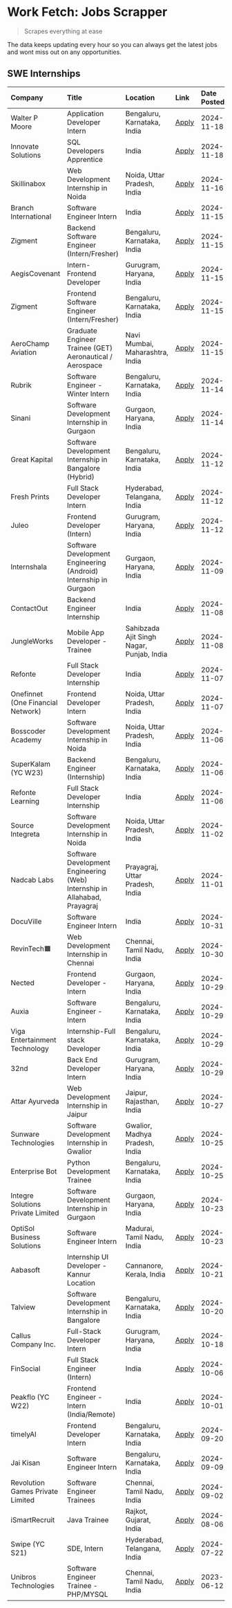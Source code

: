 # Work Fetch: Jobs Scrapper
> Scrapes everything at ease

The data keeps updating every hour so you can always get the latest jobs and wont miss out on any opportunities.

## SWE Internships
<!--START_SECTION:workfetch-->
| Company                           | Title                                                                     | Location                                  | Link                                                                                                                                                                                                                                          | Date Posted   |
|:----------------------------------|:--------------------------------------------------------------------------|:------------------------------------------|:----------------------------------------------------------------------------------------------------------------------------------------------------------------------------------------------------------------------------------------------|:--------------|
| Walter P Moore                    | Application Developer Intern                                              | Bengaluru, Karnataka, India               | [Apply](https://in.linkedin.com/jobs/view/application-developer-intern-at-walter-p-moore-4077126811?position=55&pageNum=0&refId=vidGSgsVccyK069iDaPCMA%3D%3D&trackingId=PJ0YGL56qE5OqocKmemnPA%3D%3D)                                         | 2024-11-18    |
| Innovate Solutions                | SQL Developers Apprentice                                                 | India                                     | [Apply](https://in.linkedin.com/jobs/view/sql-developers-apprentice-at-innovate-solutions-4079309331?position=58&pageNum=0&refId=vidGSgsVccyK069iDaPCMA%3D%3D&trackingId=89%2B1HpC4XRd%2FRSVw1oc6Ig%3D%3D)                                    | 2024-11-18    |
| Skillinabox                       | Web Development Internship in Noida                                       | Noida, Uttar Pradesh, India               | [Apply](https://in.linkedin.com/jobs/view/web-development-internship-in-noida-at-skillinabox-4077783016?position=38&pageNum=0&refId=vidGSgsVccyK069iDaPCMA%3D%3D&trackingId=NvXGBHd7NYy7m8w9%2F8vzwQ%3D%3D)                                   | 2024-11-16    |
| Branch International              | Software Engineer Intern                                                  | India                                     | [Apply](https://in.linkedin.com/jobs/view/software-engineer-intern-at-branch-international-4054425650?position=34&pageNum=0&refId=vidGSgsVccyK069iDaPCMA%3D%3D&trackingId=w0VKd%2BsTFJzm2VUdGJb9Pg%3D%3D)                                     | 2024-11-15    |
| Zigment                           | Backend Software Engineer (Intern/Fresher)                                | Bengaluru, Karnataka, India               | [Apply](https://in.linkedin.com/jobs/view/backend-software-engineer-intern-fresher-at-zigment-4075291015?position=37&pageNum=0&refId=vidGSgsVccyK069iDaPCMA%3D%3D&trackingId=ch9swmWwdyWDLwK53y5VlA%3D%3D)                                    | 2024-11-15    |
| AegisCovenant                     | Intern- Frontend Developer                                                | Gurugram, Haryana, India                  | [Apply](https://in.linkedin.com/jobs/view/intern-frontend-developer-at-aegiscovenant-4077391475?position=39&pageNum=0&refId=vidGSgsVccyK069iDaPCMA%3D%3D&trackingId=PALGF8ZtMDmAbCi%2BAfi3pg%3D%3D)                                           | 2024-11-15    |
| Zigment                           | Frontend Software Engineer (Intern/Fresher)                               | Bengaluru, Karnataka, India               | [Apply](https://in.linkedin.com/jobs/view/frontend-software-engineer-intern-fresher-at-zigment-4075288330?position=42&pageNum=0&refId=vidGSgsVccyK069iDaPCMA%3D%3D&trackingId=ufTulTPYuRfuJZsk4Mmo%2BA%3D%3D)                                 | 2024-11-15    |
| AeroChamp Aviation                | Graduate Engineer Trainee (GET) Aeronautical / Aerospace                  | Navi Mumbai, Maharashtra, India           | [Apply](https://in.linkedin.com/jobs/view/graduate-engineer-trainee-get-aeronautical-aerospace-at-aerochamp-aviation-4075807848?position=49&pageNum=0&refId=vidGSgsVccyK069iDaPCMA%3D%3D&trackingId=0YgSWZ75xiO9mp4nNATGNA%3D%3D)             | 2024-11-15    |
| Rubrik                            | Software Engineer - Winter Intern                                         | Bengaluru, Karnataka, India               | [Apply](https://in.linkedin.com/jobs/view/software-engineer-winter-intern-at-rubrik-4006567784?position=14&pageNum=0&refId=vidGSgsVccyK069iDaPCMA%3D%3D&trackingId=VqdqSrusBYualLexXFF%2B1Q%3D%3D)                                            | 2024-11-14    |
| Sinani                            | Software Development Internship in Gurgaon                                | Gurgaon, Haryana, India                   | [Apply](https://in.linkedin.com/jobs/view/software-development-internship-in-gurgaon-at-sinani-4075922787?position=18&pageNum=0&refId=vidGSgsVccyK069iDaPCMA%3D%3D&trackingId=QNnNlpOd%2Fr1C9n9MrVgrNQ%3D%3D)                                 | 2024-11-14    |
| Great Kapital                     | Software Development Internship in Bangalore (Hybrid)                     | Bengaluru, Karnataka, India               | [Apply](https://in.linkedin.com/jobs/view/software-development-internship-in-bangalore-hybrid-at-great-kapital-4074322094?position=20&pageNum=0&refId=vidGSgsVccyK069iDaPCMA%3D%3D&trackingId=OEjJooL4SL%2B7FJfhyWj%2BSw%3D%3D)               | 2024-11-12    |
| Fresh Prints                      | Full Stack Developer Intern                                               | Hyderabad, Telangana, India               | [Apply](https://in.linkedin.com/jobs/view/full-stack-developer-intern-at-fresh-prints-4074759619?position=30&pageNum=0&refId=vidGSgsVccyK069iDaPCMA%3D%3D&trackingId=Q95tETDSTecyk2ZtAuvSGw%3D%3D)                                            | 2024-11-12    |
| Juleo                             | Frontend Developer (Intern)                                               | Gurugram, Haryana, India                  | [Apply](https://in.linkedin.com/jobs/view/frontend-developer-intern-at-juleo-4072443159?position=45&pageNum=0&refId=vidGSgsVccyK069iDaPCMA%3D%3D&trackingId=hYjI9PDGT3%2FlcZgS1Juiuw%3D%3D)                                                   | 2024-11-12    |
| Internshala                       | Software Development Engineering (Android) Internship in Gurgaon          | Gurgaon, Haryana, India                   | [Apply](https://in.linkedin.com/jobs/view/software-development-engineering-android-internship-in-gurgaon-at-internshala-4072320460?position=8&pageNum=0&refId=vidGSgsVccyK069iDaPCMA%3D%3D&trackingId=ZhRIwOk6TGwHmoPvc9VbQw%3D%3D)           | 2024-11-09    |
| ContactOut                        | Backend Engineer Internship                                               | India                                     | [Apply](https://in.linkedin.com/jobs/view/backend-engineer-internship-at-contactout-4072113426?position=21&pageNum=0&refId=vidGSgsVccyK069iDaPCMA%3D%3D&trackingId=7Z5EmRLp9Tp2wZshreKEow%3D%3D)                                              | 2024-11-08    |
| JungleWorks                       | Mobile App Developer - Trainee                                            | Sahibzada Ajit Singh Nagar, Punjab, India | [Apply](https://in.linkedin.com/jobs/view/mobile-app-developer-trainee-at-jungleworks-4069768065?position=48&pageNum=0&refId=vidGSgsVccyK069iDaPCMA%3D%3D&trackingId=U3HkE0fNnhz2x5NrUK2xYQ%3D%3D)                                            | 2024-11-08    |
| Refonte                           | Full Stack Developer Internship                                           | India                                     | [Apply](https://in.linkedin.com/jobs/view/full-stack-developer-internship-at-refonte-4071576773?position=36&pageNum=0&refId=vidGSgsVccyK069iDaPCMA%3D%3D&trackingId=onTioZH8hxEtjWhuelnpjA%3D%3D)                                             | 2024-11-07    |
| Onefinnet (One Financial Network) | Frontend Developer Intern                                                 | Noida, Uttar Pradesh, India               | [Apply](https://in.linkedin.com/jobs/view/frontend-developer-intern-at-onefinnet-one-financial-network-4067260672?position=47&pageNum=0&refId=vidGSgsVccyK069iDaPCMA%3D%3D&trackingId=0pO66A9dMQM69%2ByaUWo7DA%3D%3D)                         | 2024-11-07    |
| Bosscoder Academy                 | Software Development Internship in Noida                                  | Noida, Uttar Pradesh, India               | [Apply](https://in.linkedin.com/jobs/view/software-development-internship-in-noida-at-bosscoder-academy-4070090866?position=12&pageNum=0&refId=vidGSgsVccyK069iDaPCMA%3D%3D&trackingId=BSX888fFc73c%2BC7BSnkRYA%3D%3D)                        | 2024-11-06    |
| SuperKalam (YC W23)               | Backend Engineer (Internship)                                             | Bengaluru, Karnataka, India               | [Apply](https://in.linkedin.com/jobs/view/backend-engineer-internship-at-superkalam-yc-w23-4069134451?position=25&pageNum=0&refId=vidGSgsVccyK069iDaPCMA%3D%3D&trackingId=gm5DhSPgkkn8w9nJo6%2FHSA%3D%3D)                                     | 2024-11-06    |
| Refonte Learning                  | Full Stack Developer Internship                                           | India                                     | [Apply](https://in.linkedin.com/jobs/view/full-stack-developer-internship-at-refonte-learning-4070516081?position=35&pageNum=0&refId=vidGSgsVccyK069iDaPCMA%3D%3D&trackingId=ZCNPePTCV4Hi3vS8L0gsdQ%3D%3D)                                    | 2024-11-06    |
| Source Integreta                  | Software Development Internship in Noida                                  | Noida, Uttar Pradesh, India               | [Apply](https://in.linkedin.com/jobs/view/software-development-internship-in-noida-at-source-integreta-4066120527?position=11&pageNum=0&refId=vidGSgsVccyK069iDaPCMA%3D%3D&trackingId=KhU7iQIgk6jNVkTYZU28Uw%3D%3D)                           | 2024-11-02    |
| Nadcab Labs                       | Software Development Engineering (Web) Internship in Allahabad, Prayagraj | Prayagraj, Uttar Pradesh, India           | [Apply](https://in.linkedin.com/jobs/view/software-development-engineering-web-internship-in-allahabad-prayagraj-at-nadcab-labs-4064940107?position=2&pageNum=0&refId=vidGSgsVccyK069iDaPCMA%3D%3D&trackingId=Ah7Mlqw6rlgzVTVP1%2B8eSw%3D%3D) | 2024-11-01    |
| DocuVille                         | Software Engineer Intern                                                  | India                                     | [Apply](https://in.linkedin.com/jobs/view/software-engineer-intern-at-docuville-4064436465?position=60&pageNum=0&refId=vidGSgsVccyK069iDaPCMA%3D%3D&trackingId=M5vHdk%2FpNEiNvar5%2BQggTg%3D%3D)                                              | 2024-10-31    |
| RevinTech🟧                        | Web Development Internship in Chennai                                     | Chennai, Tamil Nadu, India                | [Apply](https://in.linkedin.com/jobs/view/web-development-internship-in-chennai-at-revintech%F0%9F%9F%A7-4063327819?position=59&pageNum=0&refId=vidGSgsVccyK069iDaPCMA%3D%3D&trackingId=wb8haVpVe5N92%2BJ%2Fi7EtDw%3D%3D)                     | 2024-10-30    |
| Nected                            | Frontend Developer - Intern                                               | Gurgaon, Haryana, India                   | [Apply](https://in.linkedin.com/jobs/view/frontend-developer-intern-at-nected-4060911002?position=5&pageNum=0&refId=vidGSgsVccyK069iDaPCMA%3D%3D&trackingId=J8nM7xFpKp7PUG%2F%2BBmD9rA%3D%3D)                                                 | 2024-10-29    |
| Auxia                             | Software Engineer - Intern                                                | Bengaluru, Karnataka, India               | [Apply](https://in.linkedin.com/jobs/view/software-engineer-intern-at-auxia-4060904544?position=19&pageNum=0&refId=vidGSgsVccyK069iDaPCMA%3D%3D&trackingId=INFhpTC%2F8Kr4ObJuygQf%2Fw%3D%3D)                                                  | 2024-10-29    |
| Viga Entertainment Technology     | Internship-Full stack Developer                                           | Bengaluru, Karnataka, India               | [Apply](https://in.linkedin.com/jobs/view/internship-full-stack-developer-at-viga-entertainment-technology-4061962911?position=27&pageNum=0&refId=vidGSgsVccyK069iDaPCMA%3D%3D&trackingId=oj5Mw89zETyiQTvF88hdEw%3D%3D)                       | 2024-10-29    |
| 32nd                              | Back End Developer Intern                                                 | Gurugram, Haryana, India                  | [Apply](https://in.linkedin.com/jobs/view/back-end-developer-intern-at-32nd-4062280105?position=33&pageNum=0&refId=vidGSgsVccyK069iDaPCMA%3D%3D&trackingId=RgjPtI9QCHOHuj4CowQZww%3D%3D)                                                      | 2024-10-29    |
| Attar Ayurveda                    | Web Development Internship in Jaipur                                      | Jaipur, Rajasthan, India                  | [Apply](https://in.linkedin.com/jobs/view/web-development-internship-in-jaipur-at-attar-ayurveda-4060435312?position=56&pageNum=0&refId=vidGSgsVccyK069iDaPCMA%3D%3D&trackingId=VLH%2BT4Vv%2BL%2BM6kUxoSNSPw%3D%3D)                           | 2024-10-27    |
| Sunware Technologies              | Software Development Internship in Gwalior                                | Gwalior, Madhya Pradesh, India            | [Apply](https://in.linkedin.com/jobs/view/software-development-internship-in-gwalior-at-sunware-technologies-4059018500?position=13&pageNum=0&refId=vidGSgsVccyK069iDaPCMA%3D%3D&trackingId=JzoarrAEnnrDXO%2BSpBB8Mg%3D%3D)                   | 2024-10-25    |
| Enterprise Bot                    | Python Development Trainee                                                | Bengaluru, Karnataka, India               | [Apply](https://in.linkedin.com/jobs/view/python-development-trainee-at-enterprise-bot-4059097615?position=24&pageNum=0&refId=vidGSgsVccyK069iDaPCMA%3D%3D&trackingId=htmPXvP%2FWcg%2F03ChJ00xlg%3D%3D)                                       | 2024-10-25    |
| Integre Solutions Private Limited | Software Development Internship in Gurgaon                                | Gurgaon, Haryana, India                   | [Apply](https://in.linkedin.com/jobs/view/software-development-internship-in-gurgaon-at-integre-solutions-private-limited-4056951853?position=7&pageNum=0&refId=vidGSgsVccyK069iDaPCMA%3D%3D&trackingId=0SFi%2BgiL2llyP7ycpaRqaQ%3D%3D)       | 2024-10-23    |
| OptiSol Business Solutions        | Software Engineer Intern                                                  | Madurai, Tamil Nadu, India                | [Apply](https://in.linkedin.com/jobs/view/software-engineer-intern-at-optisol-business-solutions-4056744789?position=53&pageNum=0&refId=vidGSgsVccyK069iDaPCMA%3D%3D&trackingId=E3QylipQHJtjWoMdYDZEZA%3D%3D)                                 | 2024-10-23    |
| Aabasoft                          | Internship UI Developer - Kannur Location                                 | Cannanore, Kerala, India                  | [Apply](https://in.linkedin.com/jobs/view/internship-ui-developer-kannur-location-at-aabasoft-4055898437?position=17&pageNum=0&refId=vidGSgsVccyK069iDaPCMA%3D%3D&trackingId=5dime32c3myaq8LH5iZXsw%3D%3D)                                    | 2024-10-21    |
| Talview                           | Software Development Internship in Bangalore                              | Bengaluru, Karnataka, India               | [Apply](https://in.linkedin.com/jobs/view/software-development-internship-in-bangalore-at-talview-4055420944?position=3&pageNum=0&refId=vidGSgsVccyK069iDaPCMA%3D%3D&trackingId=SxaJooXDRwYjJFHw%2F4PAqg%3D%3D)                               | 2024-10-20    |
| Callus Company Inc.               | Full-Stack Developer Intern                                               | Gurugram, Haryana, India                  | [Apply](https://in.linkedin.com/jobs/view/full-stack-developer-intern-at-callus-company-inc-4052948592?position=26&pageNum=0&refId=vidGSgsVccyK069iDaPCMA%3D%3D&trackingId=oVZBTB3%2FJ3tyRrNil8ckkA%3D%3D)                                    | 2024-10-18    |
| FinSocial                         | Full Stack Engineer (Intern)                                              | India                                     | [Apply](https://in.linkedin.com/jobs/view/full-stack-engineer-intern-at-finsocial-4041564486?position=52&pageNum=0&refId=vidGSgsVccyK069iDaPCMA%3D%3D&trackingId=OKVr%2BovZ8uq1%2Bi3lRMWsrA%3D%3D)                                            | 2024-10-06    |
| Peakflo (YC W22)                  | Frontend Engineer - Intern (India/Remote)                                 | India                                     | [Apply](https://in.linkedin.com/jobs/view/frontend-engineer-intern-india-remote-at-peakflo-yc-w22-4037729755?position=6&pageNum=0&refId=vidGSgsVccyK069iDaPCMA%3D%3D&trackingId=W5KOQISViMIN26to%2B7oXug%3D%3D)                               | 2024-10-01    |
| timelyAI                          | Frontend Developer Intern                                                 | Bengaluru, Karnataka, India               | [Apply](https://in.linkedin.com/jobs/view/frontend-developer-intern-at-timelyai-4030925040?position=9&pageNum=0&refId=vidGSgsVccyK069iDaPCMA%3D%3D&trackingId=xyyWa310XqkZ%2BNBX1BxE2w%3D%3D)                                                 | 2024-09-20    |
| Jai Kisan                         | Software Engineer Intern                                                  | Bengaluru, Karnataka, India               | [Apply](https://in.linkedin.com/jobs/view/software-engineer-intern-at-jai-kisan-4024075360?position=29&pageNum=0&refId=vidGSgsVccyK069iDaPCMA%3D%3D&trackingId=P10lZ0SAJr4UKp1rEnKHFg%3D%3D)                                                  | 2024-09-09    |
| Revolution Games Private Limited  | Software Engineer Trainees                                                | Chennai, Tamil Nadu, India                | [Apply](https://in.linkedin.com/jobs/view/software-engineer-trainees-at-revolution-games-private-limited-4015912927?position=28&pageNum=0&refId=vidGSgsVccyK069iDaPCMA%3D%3D&trackingId=USq8AZRlTxfAIainxKk9EQ%3D%3D)                         | 2024-09-02    |
| iSmartRecruit                     | Java Trainee                                                              | Rajkot, Gujarat, India                    | [Apply](https://in.linkedin.com/jobs/view/java-trainee-at-ismartrecruit-3992301825?position=31&pageNum=0&refId=vidGSgsVccyK069iDaPCMA%3D%3D&trackingId=05Pq8ft5HAjCG%2Bs%2F8Zs0yw%3D%3D)                                                      | 2024-08-06    |
| Swipe (YC S21)                    | SDE, Intern                                                               | Hyderabad, Telangana, India               | [Apply](https://in.linkedin.com/jobs/view/sde-intern-at-swipe-yc-s21-3980368092?position=43&pageNum=0&refId=vidGSgsVccyK069iDaPCMA%3D%3D&trackingId=5xh8rrIRYMOARAa8Mpa%2B5Q%3D%3D)                                                           | 2024-07-22    |
| Unibros Technologies              | Software Engineer Trainee - PHP/MYSQL                                     | Chennai, Tamil Nadu, India                | [Apply](https://in.linkedin.com/jobs/view/software-engineer-trainee-php-mysql-at-unibros-technologies-3656599241?position=40&pageNum=0&refId=vidGSgsVccyK069iDaPCMA%3D%3D&trackingId=kO5sH5VIxAN3%2BwlKneD4IA%3D%3D)                          | 2023-06-12    |
<!--END_SECTION:workfetch-->
